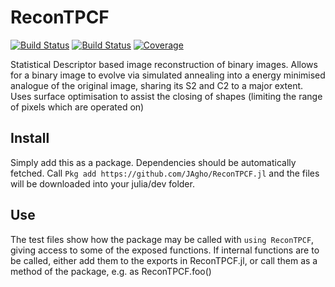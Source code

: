 # ReconTPCF

[![Build Status](https://travis-ci.com/JAgho/ReconTPCF.jl.svg?branch=master)](https://travis-ci.com/JAgho/ReconTPCF.jl)
[![Build Status](https://ci.appveyor.com/api/projects/status/github/JAgho/ReconTPCF.jl?svg=true)](https://ci.appveyor.com/project/JAgho/ReconTPCF-jl)
[![Coverage](https://coveralls.io/repos/github/JAgho/ReconTPCF.jl/badge.svg?branch=master)](https://coveralls.io/github/JAgho/ReconTPCF.jl?branch=master)

Statistical Descriptor based image reconstruction of binary images. Allows for a binary image to evolve via simulated annealing into a energy minimised analogue of the original image, sharing its S2 and C2 to a major extent. Uses surface optimisation to assist the closing of shapes (limiting the range of pixels which are operated on)

## Install
Simply add this as a package. Dependencies should be automatically fetched. Call ``Pkg add https://github.com/JAgho/ReconTPCF.jl`` and the files will be downloaded into your julia/dev folder.

## Use
The test files show how the package may be called with ``using ReconTPCF``, giving access to some of the exposed functions. If internal functions are to be called, either add them to the exports in ReconTPCF.jl, or call them as a method of the package, e.g. as ReconTPCF.foo()
